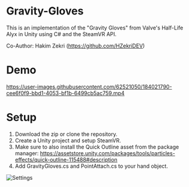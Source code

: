 # Gravity-Gloves
This is an implementation of the "Gravity Gloves" from Valve's Half-Life Alyx in Unity using C# and the SteamVR API.

Co-Author: Hakim Zekri (https://github.com/HZekriDEV)

# Demo
https://user-images.githubusercontent.com/62521050/184021790-cee6f0f9-bbd1-4053-bf1b-6499cb5ac759.mp4

# Setup
1. Download the zip or clone the repository.
2. Create a Unity project and setup SteamVR.
3. Make sure to also install the Quick Outline asset from the package manager: https://assetstore.unity.com/packages/tools/particles-effects/quick-outline-115488#description
4. Add GravityGloves.cs and PointAttach.cs to your hand object.

![Settings](https://user-images.githubusercontent.com/62521050/184026321-dd21cd67-6cbe-4639-b8cd-f62cd187bdff.png)

